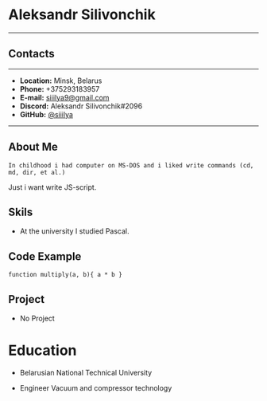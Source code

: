 # Aleksandr Silivonchik

---

## Contacts

---

- **Location:** Minsk, Belarus
- **Phone:** +375293183957
- **E-mail:** siiilya9@gmail.com
- **Discord:** Aleksandr Silivonchik#2096
- **GitHub:** [@siiilya](https://github.com/Siiilya)
___
## About Me
    In childhood i had computer on MS-DOS and i liked write commands (cd, md, dir, et al.)
Just i want write JS-script.


## Skils
* At the university I studied Pascal.


## Code Example
`function multiply(a, b){
  a * b
}`
## Project
* No Project


# Education
* Belarusian National Technical University
+  Engineer Vacuum and compressor technology